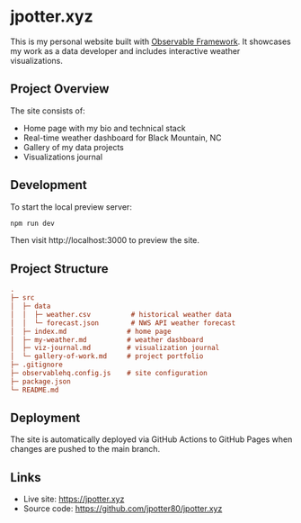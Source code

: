 # jpotter.xyz

This is my personal website built with [Observable Framework](https://observablehq.com/framework). It showcases my work as a data developer and includes interactive weather visualizations.

## Project Overview

The site consists of:
- Home page with my bio and technical stack
- Real-time weather dashboard for Black Mountain, NC
- Gallery of my data projects
- Visualizations journal

## Development

To start the local preview server:

```bash
npm run dev
```

Then visit http://localhost:3000 to preview the site.

## Project Structure

```ini
.
├─ src
│  ├─ data
│  │  ├─ weather.csv          # historical weather data
│  │  └─ forecast.json        # NWS API weather forecast
│  ├─ index.md               # home page
│  ├─ my-weather.md          # weather dashboard
│  ├─ viz-journal.md         # visualization journal
│  └─ gallery-of-work.md     # project portfolio
├─ .gitignore
├─ observablehq.config.js    # site configuration
├─ package.json
└─ README.md
```

## Deployment

The site is automatically deployed via GitHub Actions to GitHub Pages when changes are pushed to the main branch.

## Links

- Live site: https://jpotter.xyz
- Source code: https://github.com/jpotter80/jpotter.xyz
